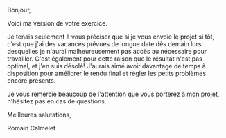 Bonjour,

Voici ma version de votre exercice. 

Je tenais seulement à vous préciser que si je vous envoie le projet si tôt, c'est que j'ai des vacances prévues de longue date dès demain lors desquelles je n'aurai malheureusement pas accès au nécessaire pour travailler.
C'est également pour cette raison que le résultat n'est pas optimal, et j'en suis désolé! J'aurais aimé avoir davantage de temps à disposition pour améliorer le rendu final et régler les petits problèmes encore présents.

Je vous remercie beaucoup de l'attention que vous porterez à mon projet, n'hésitez pas en cas de questions.

Meilleures salutations, 

Romain Calmelet

